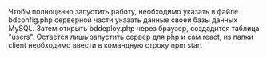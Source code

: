 Чтобы полноценно запустить работу, необходимо указать в файле bdconfig.php серверной части указать данные своей базы данных MySQL. Затем открыть bddeploy.php через браузер, создадится таблица "users". Остается лишь запустить сервер для php и сам react, из папки client необходимо ввести в командную строку npm start 
